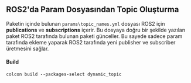 ## ROS2'da Param Dosyasından Topic Oluşturma
Paketin içinde bulunan `params\topic_names.yml` dosyası ROS2 için **publications** ve **subscriptions** içerir. Bu dosyaya doğru bir şekilde yazılan paket ROS2 tarafında bulunan paketi günceller. Bu sayede sadece param tarafında ekleme yaparak ROS2 tarafında yeni publisher ve subscriber üretmesini sağlar. 

#### Build
```
colcon build --packages-select dynamic_topic
```